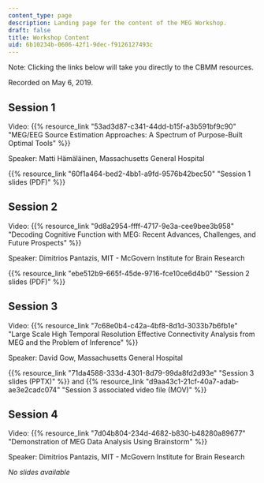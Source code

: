 ```yaml
---
content_type: page
description: Landing page for the content of the MEG Workshop.
draft: false
title: Workshop Content
uid: 6b10234b-0606-42f1-9dec-f9126127493c
---
```

Note: Clicking the links below will take you directly to the CBMM resources. 

Recorded on May 6, 2019.

## Session 1

Video: {{% resource_link "53ad3d87-c341-44dd-b15f-a3b591bf9c90" "MEG/EEG Source Estimation Approaches: A Spectrum of Purpose-Built Optimal Tools" %}}

Speaker: Matti Hämäläinen, Massachusetts General Hospital

{{% resource_link "60f1a464-bed2-4bb1-a9fd-9576b42bec50" "Session 1 slides (PDF)" %}}

## Session 2

Video: {{% resource_link "9d8a2954-ffff-4717-9e3a-cee9bee3b958" "Decoding Cognitive Function with MEG: Recent Advances, Challenges, and Future Prospects" %}}

Speaker: Dimitrios Pantazis, MIT - McGovern Institute for Brain Research 

{{% resource_link "ebe512b9-665f-45de-9716-fce10ce6d4b0" "Session 2 slides (PDF)" %}}

## Session 3

Video: {{% resource_link "7c68e0b4-c42a-4bf8-8d1d-3033b7b6fb1e" "Large Scale High Temporal Resolution Effective Connectivity Analysis from MEG and the Problem of Inference" %}}

Speaker: David Gow, Massachusetts General Hospital

{{% resource_link "71da4588-333d-4301-8d79-99da8fd2d93e" "Session 3 slides (PPTX)" %}} and {{% resource_link "d9aa43c1-21cf-40a7-adab-ae3e2cadc074" "Session 3 associated video file (MOV)" %}}

## Session 4

Video: {{% resource_link "7d04b804-234d-4682-b830-b48280a89677" "Demonstration of MEG Data Analysis Using Brainstorm" %}}

Speaker: Dimitrios Pantazis, MIT - McGovern Institute for Brain Research

*No slides available*